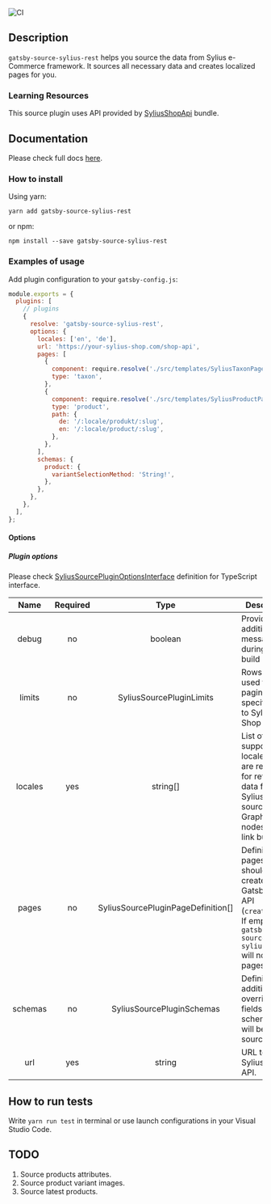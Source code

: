 ![CI](https://github.com/devfive/gatsby-source-sylius-rest/workflows/CI/badge.svg?branch=master)


## Description

`gatsby-source-sylius-rest` helps you source the data from Sylius e-Commerce framework. It sources all necessary data and creates localized pages for you.

### Learning Resources

This source plugin uses API provided by [SyliusShopApi](https://github.com/Sylius/ShopApiPlugin) bundle.

## Documentation

Please check full docs [here](docs/README.md).

### How to install

Using yarn:
```
yarn add gatsby-source-sylius-rest
```

or npm:
```
npm install --save gatsby-source-sylius-rest
```

### Examples of usage

Add plugin configuration to your `gatsby-config.js`:

```javascript
module.exports = {
  plugins: [
    // plugins
    {
      resolve: 'gatsby-source-sylius-rest',
      options: {
        locales: ['en', 'de'],
        url: 'https://your-sylius-shop.com/shop-api',
        pages: [
          {
            component: require.resolve('./src/templates/SyliusTaxonPage.tsx'),
            type: 'taxon',
          },
          {
            component: require.resolve('./src/templates/SyliusProductPage.tsx'),
            type: 'product',
            path: {
              de: '/:locale/produkt/:slug',
              en: '/:locale/product/:slug',
            },
          },
        ],
        schemas: {
          product: {
            variantSelectionMethod: 'String!',
          },
        },
      },
    },
  ],
};
```

#### Options
##### Plugin options
Please check [SyliusSourcePluginOptionsInterface](https://github.com/devfive/gatsby-source-sylius-rest/blob/master/src/schemas/Plugin/Options.ts#L8) definition for TypeScript interface.

|   Name  | Required |                Type                | Description                                                                                                                                      |
|:-------:|:--------:|:----------------------------------:|--------------------------------------------------------------------------------------------------------------------------------------------------|
|  debug  |    no    |               boolean              | Provides additional messages during Gatsby build                                                                                                 |
| limits  |    no    |      SyliusSourcePluginLimits      | Rows limits used for pagination for specific calls to Sylius Shop API.                                                                           |
| locales |    yes   |              string[]              | List of supported locales. They are required for retrieving data from Sylius API, sourcing GraphQL nodes and link building.                      |
|  pages  |    no    | SyliusSourcePluginPageDefinition[] | Definitions of pages which should be created using Gatsby Node API (`createPages`). If empty, `gatsby-source-sylius-rest` will not create pages. |
| schemas |    no    |      SyliusSourcePluginSchemas     | Definitions of additional or overriden fields in schemas that will be sourced.                                                                   |
|   url   |    yes   |               string               | URL to the Sylius shop API.                                                                                                                      |


## How to run tests

Write `yarn run test` in terminal or use launch configurations in your Visual Studio Code.

## TODO

1. Source products attributes.
2. Source product variant images.
3. Source latest products.
